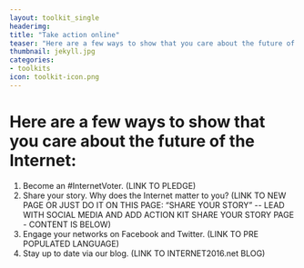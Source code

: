 ```yaml
---
layout: toolkit_single
headerimg:
title: "Take action online"
teaser: "Here are a few ways to show that you care about the future of the Internet"
thumbnail: jekyll.jpg
categories:
- toolkits
icon: toolkit-icon.png
---
```


# Here are a few ways to show that you care about the future of the Internet:

 1. Become an #InternetVoter. (LINK TO PLEDGE)
1. Share your story. Why does the Internet matter to you? (LINK TO NEW PAGE OR JUST DO IT ON THIS PAGE: “SHARE YOUR STORY” -- LEAD WITH SOCIAL MEDIA AND ADD ACTION KIT SHARE YOUR STORY PAGE - CONTENT IS BELOW)
1. Engage your networks on Facebook and Twitter. (LINK TO PRE POPULATED LANGUAGE)
1. Stay up to date via our blog. (LINK TO INTERNET2016.net BLOG)
